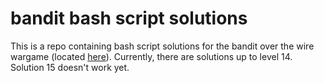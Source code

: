 # bandit bash script solutions
This is a repo containing bash script solutions for the bandit over the wire wargame (located [here](https://overthewire.org/wargames/bandit/)).
Currently, there are solutions up to level 14.
Solution 15 doesn't work yet.
